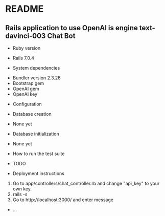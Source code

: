 # README

## Rails application to use OpenAI is engine text-davinci-003 Chat Bot

* Ruby version
- Rails 7.0.4

* System dependencies
- Bundler version 2.3.26
- Bootstrap gem
- OpenAI gem
- OpenAI key

* Configuration

* Database creation
- None yet

* Database initialization
- None yet 

* How to run the test suite
- TODO


* Deployment instructions
1. Go to app/controllers/chat_controller.rb and change "api_key" to your own key. 
2. rails -s 
3. Go to http://localhost:3000/ and enter message

* ...
